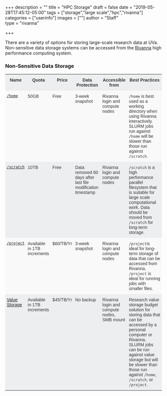 +++
description = ""
title = "HPC Storage"
draft = false
date = "2019-05-28T17:45:12-05:00"
tags = ["storage","large scale","hpc","rivanna"]
categories = ["userinfo"]
images = [""]
author = "Staff"  
type = "rivanna"

+++

<p class="lead">There are a variety of options for storing large-scale research data at UVa. Non-sensitive data storage systems can be accessed from the <a href="/userinfo/rivanna/overview">Rivanna</a> high performance computing system.</p>

<style type="text/css">
.tg  {border-collapse:collapse;border-spacing:0;border-color:#ccc;}
.tg td{font-family:Arial, sans-serif;font-size:14px;padding:10px 5px;border-style:solid;border-width:0px;overflow:hidden;word-break:normal;border-color:#ccc;color:#333;background-color:#fff;}
.tg th{font-family:Arial, sans-serif;font-size:14px;font-weight:normal;padding:10px 5px;border-style:solid;border-width:0px;overflow:hidden;word-break:normal;border-color:#ccc;color:#333;background-color:#f0f0f0;}
.tg .tg-hy9w{background-color:#eceeef;border-color:inherit;vertical-align:top}
.tg .tg-dc35{background-color:#f9f9f9;border-color:inherit;vertical-align:top}
.tg .tg-0qmj{font-weight:bold;background-color:#eceeef;border-color:inherit;vertical-align:top}
</style>
<div>
<h3>Non-Sensitive Data Storage</h3>
<table class="tg">
  <tr>
    <th class="tg-0qmj">Name</th>
    <th class="tg-0qmj">Quota</th>
    <th class="tg-0qmj">Price</th>
    <th class="tg-0qmj">Data Protection</th>
    <!-- <th class="tg-0qmj">File system</th> -->
    <th class="tg-0qmj">Accessible from</th>
    <th class="tg-0qmj">Best Practices</th>
  </tr>
  <tr>
    <td class="tg-dc35"><a href="/userinfo/storage/non-sensitive-data/#home"><code>/home</code></a></td>
    <td class="tg-dc35">50GB</td>
    <td class="tg-dc35">Free</td>
    <td class="tg-dc35">3-week snapshot</td>
    <!-- <td class="tg-dc35">NFS</td> -->
    <td class="tg-dc35">Rivanna login and compute nodes</td>
    <td class="tg-dc35"><code>/home</code> is best used as a working directory when using Rivanna interactively. SLURM jobs run against <code>/home</code> will be slower than those run against <code>/scratch</code>.</td>
  </tr>
  <tr>
    <td class="tg-hy9w"><a href="/userinfo/storage/non-sensitive-data/#scratch"><code>/scratch</code></a></td>
    <td class="tg-hy9w">10TB</td>
    <td class="tg-hy9w">Free</td>
    <td class="tg-hy9w">Data removed 60 days after last file modification timestamp</td>
    <!-- <td class="tg-hy9w">Lustre</td> -->
    <td class="tg-hy9w">Rivanna login and compute nodes</td>
    <td class="tg-hy9w"><code>/scratch</code> is a high performance parallel filesystem that is suitable for large scale computational work. Data should be moved from <code>/scratch</code> for long-term storage.</td>
  </tr>
  <tr>
    <td class="tg-dc35"><a href="/userinfo/storage/non-sensitive-data/#project"><code>/project</code></a></td> 
    <td class="tg-dc35">Available in 1TB increments</td>
    <td class="tg-dc35">$60/TB/Yr</td>
    <td class="tg-dc35">3-week snapshot</td>
    <!-- <td class="tg-dc35">NFS</td> -->
    <td class="tg-dc35">Rivanna login and compute nodes</td>
    <td class="tg-dc35"><code>/project</code>is ideal for long-term storage of data that can be accessed from Rivanna. <code>/project</code> is ideal for running jobs with smaller files.</td>
  </tr>
  <tr>
    <td class="tg-hy9w"><a href="/userinfo/storage/research-value">Value Storage</a></td>  
    <td class="tg-hy9w">Available in 1TB increments</td>
    <td class="tg-hy9w">$45/TB/Yr</td>
    <td class="tg-hy9w">No backup</td>
    <!-- <td class="tg-hy9w">Proprietary</td> -->
    <td class="tg-hy9w">Rivanna login and compute nodes, SMB mount</td>
    <td class="tg-hy9w">Research value storage budget solution for storing data that can be accessed by a personal computer or Rivanna. SLURM jobs can be run against value storage but will be slower than those run against <code>/home</code>, <code>/scratch</code>, or <code>/project</code>.</td>
  </tr>
</table>
</div>
